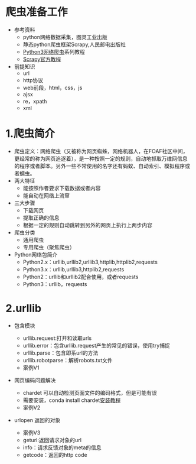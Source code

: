 # 爬虫准备工作
- 参考资料
    - python网络数据采集，图灵工业出版
    - 静态python爬虫框架Scrapy,人民邮电出版社
    - [Python3网络爬虫](http://blog.csdn.net/c406495762/article/details/72858983)系列教程
    - [Scrapy官方教程](http://scrapy-chs.readthedocs.io/zh_CN/0.24/intro/tutorial.html)
- 前提知识
    - url
    - http协议
    - web前段，html，css，js
    - ajsx
    - re，xpath
    - xml
    
# 1.爬虫简介
- 爬虫定义：网络爬虫（又被称为网页蜘蛛，网络机器人，在FOAF社区中间，更经常的称为网页追逐着），是一种按照一定的规则，自动地抓取万维网信息的程序或者脚本。另外一些不常使用的名字还有蚂蚁、自动索引、模拟程序或者蠕虫。
- 两大特征
    - 能按照作者要求下载数据或者内容
    - 能自动在网络上流窜
- 三大步骤
    - 下载网页
    - 提取正确的信息
    - 根据一定的规则自动跳转到另外的网页上执行上两步内容
- 爬虫分类
    - 通用爬虫
    - 专用爬虫（聚焦爬虫）
- Python网络包简介
    - Python2.x：urllib,urllib2,urllib3,httplib,httplib2,requests  
    - Python3.x：urllib,urllib3,httplib2,requests
    - Python2：urllib和urllib2配合使用，或者requests
    - Python3：urllib，requests
    
# 2.urllib
- 包含模块
    - urllib.request:打开和读取urls
    - urllib.error：包含urllib.request产生的常见的错误，使用try捕捉
    - urllib.parse：包含即系url的方法
    - urllib.robotparse：解析robots.txt文件
    - 案例V1 
      
- 网页编码问题解决
    - chardet 可以自动检测页面文件的编码格式，但是可能有误
    - 需要安装，conda install chardet[安装教程](https://blog.csdn.net/woyaojinqu/article/details/79865617)
    - 案例V2
- urlopen 返回的对象
    - 案例V3
    - geturl:返回请求对象的url
    - info：请求反馈对象的meta的信息
    - getcode：返回的http code

    